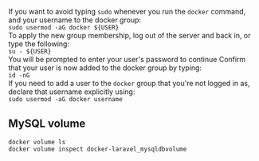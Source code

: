 If you want to avoid typing `sudo` whenever you run the `docker` command, and your username to the docker group:  
`sudo usermod -aG docker ${USER}`  
To apply the new group membership, log out of the server and back in, or type the following:  
`su - ${USER}`  
You will be prompted to enter your user's password to continue
Confirm that your user is now added to the docker group by typing:  
`id -nG`  
If you need to add a user to the `docker` group that you're not logged in as, declare that username explicitly using:  
`sudo usermod -aG docker username`  

## MySQL volume
`docker volume ls`  
`docker volume inspect docker-laravel_mysqldbvolume`  